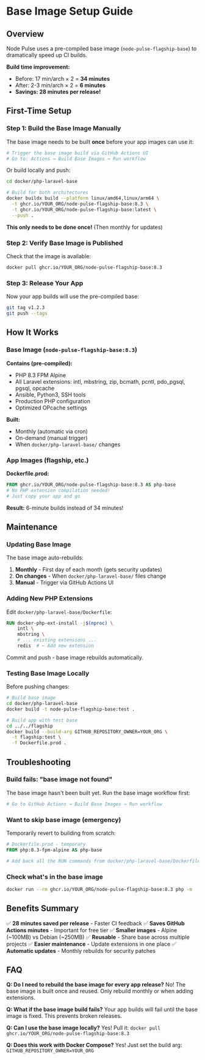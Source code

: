 # Base Image Setup Guide

## Overview

Node Pulse uses a pre-compiled base image (`node-pulse-flagship-base`) to dramatically speed up CI builds.

**Build time improvement:**
- Before: 17 min/arch × 2 = **34 minutes**
- After: 2-3 min/arch × 2 = **6 minutes**
- **Savings: 28 minutes per release!**

## First-Time Setup

### Step 1: Build the Base Image Manually

The base image needs to be built **once** before your app images can use it:

```bash
# Trigger the base image build via GitHub Actions UI
# Go to: Actions → Build Base Images → Run workflow
```

Or build locally and push:

```bash
cd docker/php-laravel-base

# Build for both architectures
docker buildx build --platform linux/amd64,linux/arm64 \
  -t ghcr.io/YOUR_ORG/node-pulse-flagship-base:8.3 \
  -t ghcr.io/YOUR_ORG/node-pulse-flagship-base:latest \
  --push .
```

**This only needs to be done once!** (Then monthly for updates)

### Step 2: Verify Base Image is Published

Check that the image is available:

```bash
docker pull ghcr.io/YOUR_ORG/node-pulse-flagship-base:8.3
```

### Step 3: Release Your App

Now your app builds will use the pre-compiled base:

```bash
git tag v1.2.3
git push --tags
```

## How It Works

### Base Image (`node-pulse-flagship-base:8.3`)

**Contains (pre-compiled):**
- PHP 8.3 FPM Alpine
- All Laravel extensions: intl, mbstring, zip, bcmath, pcntl, pdo_pgsql, pgsql, opcache
- Ansible, Python3, SSH tools
- Production PHP configuration
- Optimized OPcache settings

**Built:**
- Monthly (automatic via cron)
- On-demand (manual trigger)
- When `docker/php-laravel-base/` changes

### App Images (flagship, etc.)

**Dockerfile.prod:**
```dockerfile
FROM ghcr.io/YOUR_ORG/node-pulse-flagship-base:8.3 AS php-base
# No PHP extension compilation needed!
# Just copy your app and go
```

**Result:** 6-minute builds instead of 34 minutes!

## Maintenance

### Updating Base Image

The base image auto-rebuilds:
1. **Monthly** - First day of each month (gets security updates)
2. **On changes** - When `docker/php-laravel-base/` files change
3. **Manual** - Trigger via GitHub Actions UI

### Adding New PHP Extensions

Edit `docker/php-laravel-base/Dockerfile`:

```dockerfile
RUN docker-php-ext-install -j$(nproc) \
    intl \
    mbstring \
    # ... existing extensions ...
    redis  # ← Add new extension
```

Commit and push - base image rebuilds automatically.

### Testing Base Image Locally

Before pushing changes:

```bash
# Build base image
cd docker/php-laravel-base
docker build -t node-pulse-flagship-base:test .

# Build app with test base
cd ../../flagship
docker build --build-arg GITHUB_REPOSITORY_OWNER=YOUR_ORG \
  -t flagship:test \
  -f Dockerfile.prod .
```

## Troubleshooting

### Build fails: "base image not found"

The base image hasn't been built yet. Run the base image workflow first:

```bash
# Go to GitHub Actions → Build Base Images → Run workflow
```

### Want to skip base image (emergency)

Temporarily revert to building from scratch:

```dockerfile
# Dockerfile.prod - temporary
FROM php:8.3-fpm-alpine AS php-base

# Add back all the RUN commands from docker/php-laravel-base/Dockerfile
```

### Check what's in the base image

```bash
docker run --rm ghcr.io/YOUR_ORG/node-pulse-flagship-base:8.3 php -m
```

## Benefits Summary

✅ **28 minutes saved per release** - Faster CI feedback
✅ **Saves GitHub Actions minutes** - Important for free tier
✅ **Smaller images** - Alpine (~100MB) vs Debian (~250MB)
✅ **Reusable** - Share base across multiple projects
✅ **Easier maintenance** - Update extensions in one place
✅ **Automatic updates** - Monthly rebuilds for security patches

## FAQ

**Q: Do I need to rebuild the base image for every app release?**
No! The base image is built once and reused. Only rebuild monthly or when adding extensions.

**Q: What if the base image build fails?**
Your app builds will fail until the base image is fixed. This prevents broken releases.

**Q: Can I use the base image locally?**
Yes! Pull it: `docker pull ghcr.io/YOUR_ORG/node-pulse-flagship-base:8.3`

**Q: Does this work with Docker Compose?**
Yes! Just set the build arg: `GITHUB_REPOSITORY_OWNER=YOUR_ORG`
